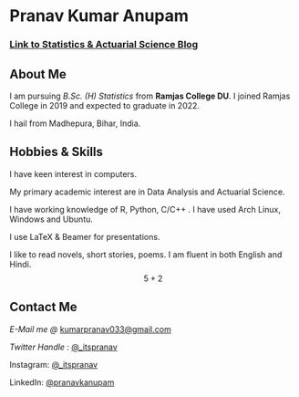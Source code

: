 # Pranav Kumar Anupam 

### [Link to Statistics & Actuarial Science Blog ](https://panupam.github.io/blog)

## About Me

I am pursuing _B.Sc. (H) Statistics_ from **Ramjas College DU**. I joined Ramjas College in 2019 and expected to graduate in 2022.

 I hail from Madhepura, Bihar, India. 

## Hobbies & Skills

I have keen interest in computers. 

My primary academic interest are in Data Analysis and Actuarial Science. 

I have working knowledge of R, Python, C/C++ . I have used Arch Linux, Windows and Ubuntu. 

I use LaTeX & Beamer for presentations.

I like to read novels, short stories, poems. I am fluent in both English and Hindi. 
$$5+2$$

## Contact Me

_E-Mail me @_ [kumarpranav033@gmail.com](mailto:kumarpranav033@gmail.com)

_Twitter Handle_ : [@_itspranav](https://twitter.com/_itspranav)

Instagram:  [@_itspranav](https://instagram.com/_itspranav)

LinkedIn: [@pranavkanupam](https://www.linkedin.com/in/pranavkanupam/)



